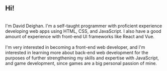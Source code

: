 <h2>Hi!</h2> 
<br>I'm David Deighan. I'm a self-taught programmer with proficient experience developing web apps using HTML, CSS, and JavaScript. I also have a good amount of experience with front-end UI frameworks like React and Vue.
<br>
<br>I'm very interested in becoming a front-end web developer, and I'm interested in learning more about back-end web development for the purposes of further strengthening my skills and expertise with JavaScript, and game development, since games are a big personal passion of mine.

<!---
dgdeighan/dgdeighan is a ✨ special ✨ repository because its `README.md` (this file) appears on your GitHub profile.
You can click the Preview link to take a look at your changes.
--->
